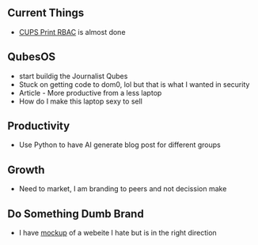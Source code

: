 

##  Current Things
- [CUPS Print RBAC](https://github.com/richard-sebos/articles/blob/main/CUPS-Samba/Article3/ArticleOutline.md) is almost done

## QubesOS
- start buildig the Journalist Qubes
- Stuck on getting code to dom0, lol but that is what I wanted in security
- Article - More productive from a less laptop
- How do I make this laptop sexy to sell

## Productivity
- Use Python to have AI generate blog post for different groups

## Growth
- Need to market, I am branding to peers and not decission make


## Do Something Dumb Brand
- I have [mockup](https://github.com/richard-sebos/DoSomethingDumb/tree/main/FirstPass/Branding) of a webeite I hate but is in the right direction
